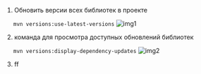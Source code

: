 1. Обновить версии всех библиотек в проекте

`    mvn versions:use-latest-versions
`
<img src="/Users/DmitryGizyuk/Desktop/Снимок экрана 2021-12-24 в 00.01.39.png" title="img1"/>

2. команда для просмотра доступных обновлений библиотек
   
`    mvn versions:display-dependency-updates
`
<img src="/Users/DmitryGizyuk/Desktop/Снимок экрана 2021-12-24 в 00.01.39.png" title="img2"/>

3. ff